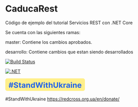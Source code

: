# CaducaRest
Código de ejemplo del tutorial Servicios REST con .NET Core

Se cuenta con las siguientes ramas:

master: Contiene los cambios aprobados.


desarrollo: Contiene cambios que estan siendo desarrollados

[![Build Status](https://dev.azure.com/wbi1521/CaducaRest/_apis/build/status/apis3445.CaducaRest?branchName=master)](https://dev.azure.com/wbi1521/CaducaRest/_build/latest?definitionId=29&branchName=master)

[![.NET](https://github.com/apis3445/CaducaRest/actions/workflows/dotnet.yml/badge.svg)](https://github.com/apis3445/CaducaRest/actions/workflows/dotnet.yml)

<img src="https://raw.githubusercontent.com/vshymanskyy/StandWithUkraine/main/badges/StandWithUkraine.svg" alt="StandWithUkraine" style="max-width: 100%;">

#StandWithUkraine https://redcross.org.ua/en/donate/
